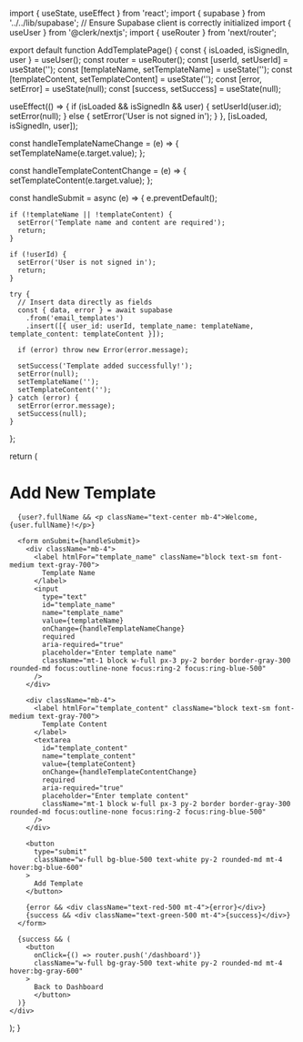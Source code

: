 import { useState, useEffect } from 'react';
import { supabase } from '../../lib/supabase'; // Ensure Supabase client is correctly initialized
import { useUser } from '@clerk/nextjs';
import { useRouter } from 'next/router';

export default function AddTemplatePage() {
  const { isLoaded, isSignedIn, user } = useUser();
  const router = useRouter();
  const [userId, setUserId] = useState('');
  const [templateName, setTemplateName] = useState('');
  const [templateContent, setTemplateContent] = useState('');
  const [error, setError] = useState(null);
  const [success, setSuccess] = useState(null);

  useEffect(() => {
    if (isLoaded && isSignedIn && user) {
      setUserId(user.id);
      setError(null);
    } else {
      setError('User is not signed in');
    }
  }, [isLoaded, isSignedIn, user]);

  const handleTemplateNameChange = (e) => {
    setTemplateName(e.target.value);
  };

  const handleTemplateContentChange = (e) => {
    setTemplateContent(e.target.value);
  };

  const handleSubmit = async (e) => {
    e.preventDefault();

    if (!templateName || !templateContent) {
      setError('Template name and content are required');
      return;
    }

    if (!userId) {
      setError('User is not signed in');
      return;
    }

    try {
      // Insert data directly as fields
      const { data, error } = await supabase
        .from('email_templates')
        .insert([{ user_id: userId, template_name: templateName, template_content: templateContent }]);

      if (error) throw new Error(error.message);

      setSuccess('Template added successfully!');
      setError(null);
      setTemplateName('');
      setTemplateContent('');
    } catch (error) {
      setError(error.message);
      setSuccess(null);
    }
  };

  return (
    <div className="min-h-screen mt-10 mx-auto p-8 max-w-4xl">
      <h1 className="text-3xl font-bold text-gray-900 mb-2 text-center">Add New Template</h1>

      {user?.fullName && <p className="text-center mb-4">Welcome, {user.fullName}!</p>}

      <form onSubmit={handleSubmit}>
        <div className="mb-4">
          <label htmlFor="template_name" className="block text-sm font-medium text-gray-700">
            Template Name
          </label>
          <input
            type="text"
            id="template_name"
            name="template_name"
            value={templateName}
            onChange={handleTemplateNameChange}
            required
            aria-required="true"
            placeholder="Enter template name"
            className="mt-1 block w-full px-3 py-2 border border-gray-300 rounded-md focus:outline-none focus:ring-2 focus:ring-blue-500"
          />
        </div>

        <div className="mb-4">
          <label htmlFor="template_content" className="block text-sm font-medium text-gray-700">
            Template Content
          </label>
          <textarea
            id="template_content"
            name="template_content"
            value={templateContent}
            onChange={handleTemplateContentChange}
            required
            aria-required="true"
            placeholder="Enter template content"
            className="mt-1 block w-full px-3 py-2 border border-gray-300 rounded-md focus:outline-none focus:ring-2 focus:ring-blue-500"
          />
        </div>

        <button
          type="submit"
          className="w-full bg-blue-500 text-white py-2 rounded-md mt-4 hover:bg-blue-600"
        >
          Add Template
        </button>

        {error && <div className="text-red-500 mt-4">{error}</div>}
        {success && <div className="text-green-500 mt-4">{success}</div>}
      </form>

      {success && (
        <button
          onClick={() => router.push('/dashboard')}
          className="w-full bg-gray-500 text-white py-2 rounded-md mt-4 hover:bg-gray-600"
        >
          Back to Dashboard
          </button>
      )}
    </div>
  );
}